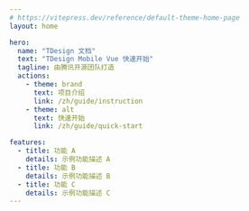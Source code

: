 ```yaml
---
# https://vitepress.dev/reference/default-theme-home-page
layout: home

hero:
  name: "TDesign 文档"
  text: "TDesign Mobile Vue 快速开始"
  tagline: 由腾讯开源团队打造
  actions:
    - theme: brand
      text: 项目介绍
      link: /zh/guide/instruction
    - theme: alt
      text: 快速开始
      link: /zh/guide/quick-start

features:
  - title: 功能 A
    details: 示例功能描述 A
  - title: 功能 B
    details: 示例功能描述 B
  - title: 功能 C
    details: 示例功能描述 C
---
```

